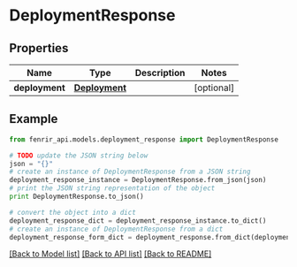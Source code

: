 # DeploymentResponse


## Properties

Name | Type | Description | Notes
------------ | ------------- | ------------- | -------------
**deployment** | [**Deployment**](Deployment.md) |  | [optional] 

## Example

```python
from fenrir_api.models.deployment_response import DeploymentResponse

# TODO update the JSON string below
json = "{}"
# create an instance of DeploymentResponse from a JSON string
deployment_response_instance = DeploymentResponse.from_json(json)
# print the JSON string representation of the object
print DeploymentResponse.to_json()

# convert the object into a dict
deployment_response_dict = deployment_response_instance.to_dict()
# create an instance of DeploymentResponse from a dict
deployment_response_form_dict = deployment_response.from_dict(deployment_response_dict)
```
[[Back to Model list]](../README.md#documentation-for-models) [[Back to API list]](../README.md#documentation-for-api-endpoints) [[Back to README]](../README.md)


